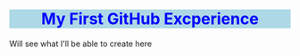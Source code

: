 <h1 style="color:blue;text-align:center;background-color: lightblue;font-weight: bold;" >My First GitHub Excperience</h1>
<p>Will see what I'll be able to create here</p>
